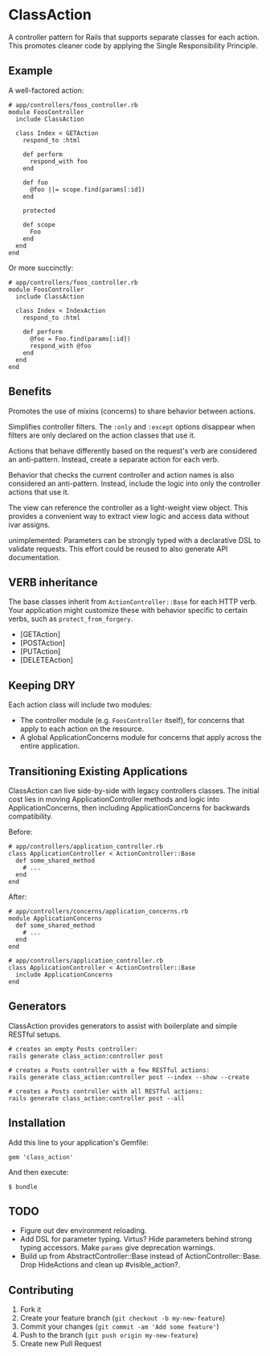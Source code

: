 # ClassAction

A controller pattern for Rails that supports separate classes for each action. This promotes cleaner code by applying the Single Responsibility Principle.

## Example

A well-factored action:

    # app/controllers/foos_controller.rb
    module FoosController
      include ClassAction

      class Index < GETAction
        respond_to :html

        def perform
          respond_with foo
        end

        def foo
          @foo ||= scope.find(params[:id])
        end

        protected

        def scope
          Foo
        end
      end
    end

Or more succinctly:

    # app/controllers/foos_controller.rb
    module FoosController
      include ClassAction

      class Index < IndexAction
        respond_to :html

        def perform
          @foo = Foo.find(params[:id])
          respond_with @foo
        end
      end
    end

## Benefits

Promotes the use of mixins (concerns) to share behavior between actions.

Simplifies controller filters. The `:only` and `:except` options disappear when filters are only declared on the action classes that use it.

Actions that behave differently based on the request's verb are considered an anti-pattern. Instead, create a separate action for each verb.

Behavior that checks the current controller and action names is also considered an anti-pattern. Instead, include the logic into only the controller actions that use it.

The view can reference the controller as a light-weight view object. This provides a convenient way to extract view logic and access data without ivar assigns.

unimplemented: Parameters can be strongly typed with a declarative DSL to validate requests. This effort could be reused to also generate API documentation.

## VERB inheritance

The base classes inherit from `ActionController::Base` for each HTTP verb. Your application might customize these with behavior specific to certain verbs, such as `protect_from_forgery`.

* [GETAction]
* [POSTAction]
* [PUTAction]
* [DELETEAction]

## Keeping DRY

Each action class will include two modules:
* The controller module (e.g. `FoosController` itself), for concerns that apply to each action on the resource.
* A global ApplicationConcerns module for concerns that apply across the entire application.

## Transitioning Existing Applications

ClassAction can live side-by-side with legacy controllers classes. The initial cost lies in moving ApplicationController methods and logic into ApplicationConcerns, then including ApplicationConcerns for backwards compatibility.

Before:

    # app/controllers/application_controller.rb
    class ApplicationController < ActionController::Base
      def some_shared_method
        # ...
      end
    end

After:

    # app/controllers/concerns/application_concerns.rb
    module ApplicationConcerns
      def some_shared_method
        # ...
      end
    end

    # app/controllers/application_controller.rb
    class ApplicationController < ActionController::Base
      include ApplicationConcerns
    end

## Generators

ClassAction provides generators to assist with boilerplate and simple RESTful setups.

    # creates an empty Posts controller:
    rails generate class_action:controller post

    # creates a Posts controller with a few RESTful actions:
    rails generate class_action:controller post --index --show --create

    # creates a Posts controller with all RESTful actions:
    rails generate class_action:controller post --all

## Installation

Add this line to your application's Gemfile:

    gem 'class_action'

And then execute:

    $ bundle

## TODO

* Figure out dev environment reloading.
* Add DSL for parameter typing. Virtus? Hide parameters behind strong typing accessors. Make `params` give deprecation warnings.
* Build up from AbstractController::Base instead of ActionController::Base. Drop HideActions and clean up #visible_action?.

## Contributing

1. Fork it
2. Create your feature branch (`git checkout -b my-new-feature`)
3. Commit your changes (`git commit -am 'Add some feature'`)
4. Push to the branch (`git push origin my-new-feature`)
5. Create new Pull Request
